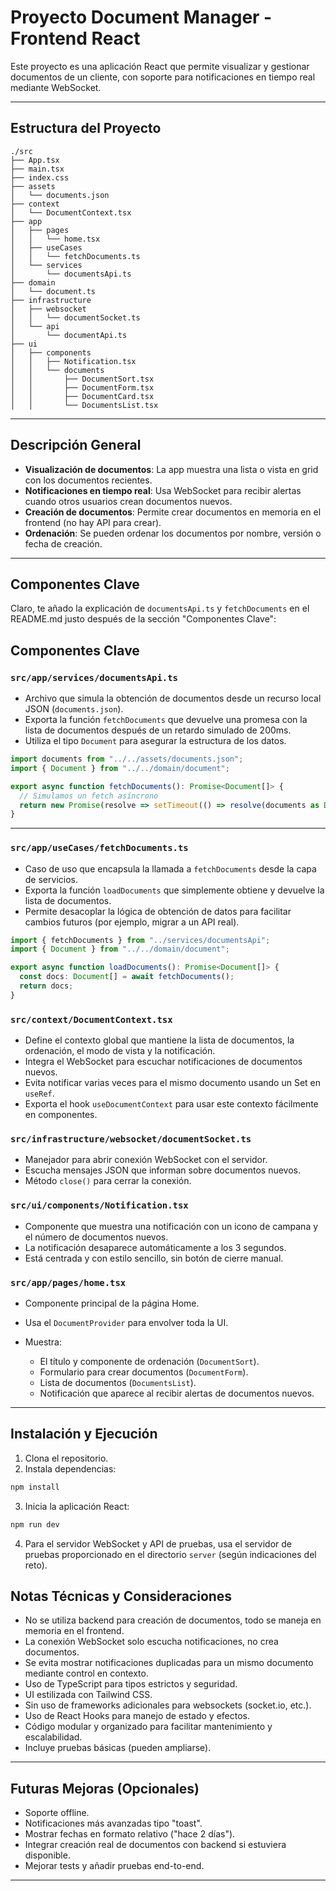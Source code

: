 # Proyecto Document Manager - Frontend React

Este proyecto es una aplicación React que permite visualizar y gestionar documentos de un cliente, con soporte para notificaciones en tiempo real mediante WebSocket.

---

## Estructura del Proyecto

```
./src
├── App.tsx
├── main.tsx
├── index.css
├── assets
│   └── documents.json
├── context
│   └── DocumentContext.tsx
├── app
│   ├── pages
│   │   └── home.tsx
│   ├── useCases
│   │   └── fetchDocuments.ts
│   └── services
│       └── documentsApi.ts
├── domain
│   └── document.ts
├── infrastructure
│   ├── websocket
│   │   └── documentSocket.ts
│   └── api
│       └── documentApi.ts
├── ui
│   ├── components
│   │   ├── Notification.tsx
│   │   └── documents
│   │       ├── DocumentSort.tsx
│   │       ├── DocumentForm.tsx
│   │       ├── DocumentCard.tsx
│   │       └── DocumentsList.tsx
```

---

## Descripción General

* **Visualización de documentos**: La app muestra una lista o vista en grid con los documentos recientes.
* **Notificaciones en tiempo real**: Usa WebSocket para recibir alertas cuando otros usuarios crean documentos nuevos.
* **Creación de documentos**: Permite crear documentos en memoria en el frontend (no hay API para crear).
* **Ordenación**: Se pueden ordenar los documentos por nombre, versión o fecha de creación.

---

## Componentes Clave

Claro, te añado la explicación de `documentsApi.ts` y `fetchDocuments` en el README.md justo después de la sección "Componentes Clave":


## Componentes Clave

### `src/app/services/documentsApi.ts`

* Archivo que simula la obtención de documentos desde un recurso local JSON (`documents.json`).
* Exporta la función `fetchDocuments` que devuelve una promesa con la lista de documentos después de un retardo simulado de 200ms.
* Utiliza el tipo `Document` para asegurar la estructura de los datos.

```ts
import documents from "../../assets/documents.json";
import { Document } from "../../domain/document";

export async function fetchDocuments(): Promise<Document[]> {
  // Simulamos un fetch asíncrono
  return new Promise(resolve => setTimeout(() => resolve(documents as Document[]), 200));
}
```

---

### `src/app/useCases/fetchDocuments.ts`

* Caso de uso que encapsula la llamada a `fetchDocuments` desde la capa de servicios.
* Exporta la función `loadDocuments` que simplemente obtiene y devuelve la lista de documentos.
* Permite desacoplar la lógica de obtención de datos para facilitar cambios futuros (por ejemplo, migrar a un API real).

```ts
import { fetchDocuments } from "../services/documentsApi";
import { Document } from "../../domain/document";

export async function loadDocuments(): Promise<Document[]> {
  const docs: Document[] = await fetchDocuments();
  return docs;
}
```

### `src/context/DocumentContext.tsx`

* Define el contexto global que mantiene la lista de documentos, la ordenación, el modo de vista y la notificación.
* Integra el WebSocket para escuchar notificaciones de documentos nuevos.
* Evita notificar varias veces para el mismo documento usando un Set en `useRef`.
* Exporta el hook `useDocumentContext` para usar este contexto fácilmente en componentes.

### `src/infrastructure/websocket/documentSocket.ts`

* Manejador para abrir conexión WebSocket con el servidor.
* Escucha mensajes JSON que informan sobre documentos nuevos.
* Método `close()` para cerrar la conexión.

### `src/ui/components/Notification.tsx`

* Componente que muestra una notificación con un icono de campana y el número de documentos nuevos.
* La notificación desaparece automáticamente a los 3 segundos.
* Está centrada y con estilo sencillo, sin botón de cierre manual.

### `src/app/pages/home.tsx`

* Componente principal de la página Home.
* Usa el `DocumentProvider` para envolver toda la UI.
* Muestra:

  * El título y componente de ordenación (`DocumentSort`).
  * Formulario para crear documentos (`DocumentForm`).
  * Lista de documentos (`DocumentsList`).
  * Notificación que aparece al recibir alertas de documentos nuevos.

---

## Instalación y Ejecución

1. Clona el repositorio.
2. Instala dependencias:

```bash
npm install
```

3. Inicia la aplicación React:

```bash
npm run dev
```

4. Para el servidor WebSocket y API de pruebas, usa el servidor de pruebas proporcionado en el directorio `server` (según indicaciones del reto).



## Notas Técnicas y Consideraciones

* No se utiliza backend para creación de documentos, todo se maneja en memoria en el frontend.
* La conexión WebSocket solo escucha notificaciones, no crea documentos.
* Se evita mostrar notificaciones duplicadas para un mismo documento mediante control en contexto.
* Uso de TypeScript para tipos estrictos y seguridad.
* UI estilizada con Tailwind CSS.
* Sin uso de frameworks adicionales para websockets (socket.io, etc.).
* Uso de React Hooks para manejo de estado y efectos.
* Código modular y organizado para facilitar mantenimiento y escalabilidad.
* Incluye pruebas básicas (pueden ampliarse).

---

## Futuras Mejoras (Opcionales)

* Soporte offline.
* Notificaciones más avanzadas tipo "toast".
* Mostrar fechas en formato relativo ("hace 2 días").
* Integrar creación real de documentos con backend si estuviera disponible.
* Mejorar tests y añadir pruebas end-to-end.

---